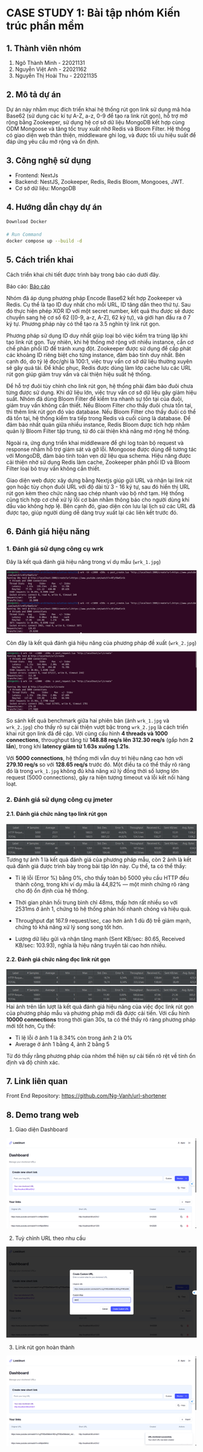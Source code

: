 # CASE STUDY 1: Bài tập nhóm Kiến trúc phần mềm

## 1. Thành viên nhóm

1. Ngô Thành Minh - 22021131 
2. Nguyễn Việt Anh - 22021162
3. Nguyễn Thị Hoài Thu - 22021135

## 2. Mô tả dự án

Dự án này nhằm mục đích triển khai hệ thống rút gọn link sử dụng mã hóa Base62 (sử dụng các kí tự A-Z, a-z, 0-9 để tạo ra link rút gọn), hỗ trợ mở rộng bằng Zookeeper, sử dụng hệ cơ sở dữ liệu MongoDB kết hợp cùng ODM Mongoose và tăng tốc truy xuất nhờ Redis và Bloom Filter. Hệ thống có giao diện web thân thiện, middleware ghi log, và được tối ưu hiệu suất để đáp ứng yêu cầu mở rộng và ổn định.

## 3. Công nghệ sử dụng

- Frontend: NextJs
- Backend: NestJS, Zookeeper, Redis, Redis Bloom, Mongooes, JWT.
- Cơ sở dữ liệu: MongoDB

## 4. Hướng dẫn chạy dự án

```bash
Download Docker

# Run Command
docker compose up --build -d

```

## 5. Cách triển khai

Cách triển khai chi tiết được trình bày trong báo cáo dưới đây.

Báo cáo: [Báo cáo](https://drive.google.com/file/d/1lQ2i6yCbkzinb4crpFuIkFeWHLt4qOhx/view)

Nhóm đã áp dụng phương pháp Encode Base62 kết hợp Zookeeper và Redis. Cụ thể là tạo ID duy nhất cho mỗi URL, ID tăng dần theo thứ tự. Sau đó thực hiện phép XOR ID với một secret number, kết quả thu được sẽ được chuyển sang hệ cơ số 62 ([0-9, a-z, A-Z], 62 ký tự), và giới hạn đầu ra ở 7 ký tự. Phương pháp này có thể tạo ra 3.5 nghìn tỷ link rút gọn.

Phương pháp sử dụng ID duy nhất giúp loại bỏ việc kiểm tra trùng lặp khi tạo link rút gọn. Tuy nhiên, khi hệ thống mở rộng với nhiều instance, cần cơ chế phân phối ID để tránh xung đột. Zookeeper được sử dụng để cấp phát các khoảng ID riêng biệt cho từng instance, đảm bảo tính duy nhất. Bên cạnh đó, do tỷ lệ đọc/ghi là 100:1, việc truy vấn cơ sở dữ liệu thường xuyên sẽ gây quá tải. Để khắc phục, Redis được dùng làm lớp cache lưu các URL rút gọn giúp giảm truy vấn và cải thiện hiệu suất hệ thống.

Để hỗ trợ đuôi tùy chỉnh cho link rút gọn, hệ thống phải đảm bảo đuôi chưa từng được sử dụng. Khi dữ liệu lớn, việc truy vấn cơ sở dữ liệu gây giảm hiệu suất. Nhóm đã dùng Bloom Filter để kiểm tra nhanh sự tồn tại của đuôi, giảm truy vấn không cần thiết. Nếu Bloom Filter cho thấy đuôi chưa tồn tại, thì thêm link rút gọn đó vào database. Nếu Bloom Filter cho thấy đuôi có thể đã tồn tại, hệ thống kiểm tra tiếp trong Redis và cuối cùng là database. Để đảm bảo nhất quán giữa nhiều instance, Redis Bloom được tích hợp nhằm quản lý Bloom Filter tập trung, từ đó cải thiện khả năng mở rộng hệ thống.

Ngoài ra, ứng dụng triển khai middleware để ghi log toàn bộ request và response nhằm hỗ trợ giám sát và gỡ lỗi. Mongoose được dùng để tương tác với MongoDB, đảm bảo tính toàn vẹn dữ liệu qua schema. Hiệu năng được cải thiện nhờ sử dụng Redis làm cache, Zookeeper phân phối ID và Bloom Filter loại bỏ truy vấn không cần thiết. 

Giao diện web được xây dựng bằng Nextjs giúp gửi URL và nhận lại link rút gọn hoặc tùy chọn đuôi URL với độ dài từ 3 - 16 ký tự, sau đó hiển thị URL rút gọn kèm theo chức năng sao chép nhanh vào bộ nhớ tạm. Hệ thống cũng tích hợp cơ chế xử lý lỗi cơ bản nhằm thông báo cho người dùng khi đầu vào không hợp lệ. Bên cạnh đó, giao diện còn lưu lại lịch sử các URL đã được tạo, giúp người dùng dễ dàng truy xuất lại các liên kết trước đó.

## 6. Đánh giá hiệu năng

### 1. Đánh giá sử dụng công cụ wrk
Đây là kết quả đánh giá hiệu năng trong ví dụ mẫu (`wrk_1.jpg`)

![wrk_1](./images/wrk_1.jpg)

Còn đây là kết quả đánh giá hiệu năng của phương pháp đề xuất (`wrk_2.jpg`)

![wrk_2](./images/wrk_2.jpg)

So sánh kết quả benchmark giữa hai phiên bản (ảnh `wrk_1.jpg` và `wrk_2.jpg`) cho thấy rõ sự cải thiện vượt bậc trong `wrk_2.jpg` là cách triển khai rút gọn link đã đề cập. Với cùng cấu hình **4 threads và 1000 connections**, throughput tăng từ **148.88 req/s lên 312.30 req/s** (gấp hơn **2 lần**), trong khi **latency giảm từ 1.63s xuống 1.21s**.  

Với **5000 connections**, hệ thống mới vẫn duy trì hiệu năng cao hơn với **279.10 req/s** so với **128.65 req/s** trước đó. Một điều ta có thể thấy rõ ràng đó là trong `wrk_1.jpg` không đủ khả năng xử lý đồng thời số lượng lớn request (5000 connections), gây ra hiện tượng timeout và lỗi kết nối hàng loạt.

### 2. Đánh giá sử dụng công cụ jmeter
#### 2.1. Đánh giá chức năng tạo link rút gọn
![jmeter_1-1](./images/jmeter_1-1.png)
![jmeter_1-2](./images/jmeter_1-2.png)
Tương tự ảnh 1 là kết quả đánh giá của phương pháp mẫu, còn 2 ảnh là kết quả đánh giá được trình bày trong bài tập lớn này. Cụ thể, ta có thể thấy:

- Tỉ lệ lỗi (Error %) bằng 0%, cho thấy toàn bộ 5000 yêu cầu HTTP đều thành công, trong khi ví dụ mẫu là 44,82% — một minh chứng rõ ràng cho độ ổn định của hệ thống.

- Thời gian phản hồi trung bình chỉ 48ms, thấp hơn rất nhiều so với 2531ms ở ảnh 1, chứng tỏ hệ thống phản hồi nhanh chóng và hiệu quả.

- Throughput đạt 167.9 request/sec, cao hơn ảnh 1 dù độ trễ giảm mạnh, chứng tỏ khả năng xử lý song song tốt hơn.

- Lượng dữ liệu gửi và nhận tăng mạnh (Sent KB/sec: 80.65, Received KB/sec: 103.93), nghĩa là hiệu năng truyền tải cao hơn nhiều.

#### 2.2. Đánh giá chức năng đọc link rút gọn
![jmeter_2-1](./images/jmeter_2-1.png)
![jmeter_2-2](./images/jmeter_2-2.png)
Hai ảnh trên lần lượt là kết quả đánh giá hiệu năng của việc đọc link rút gọn của phương pháp mẫu và phương pháp mới đã được cải tiến. Với cấu hình **10000 connections** trong thời gian 30s, ta có thể thấy rõ ràng phương pháp mới tốt hơn, Cụ thể:
- Tỉ lệ lỗi ở ảnh 1 là 8.34% còn trong ảnh 2 là 0%
- Average ở ảnh 1 bằng 4, ảnh 2 bằng 5


Từ đó thấy rằng phương pháp của nhóm thể hiện sự cải tiến rõ rệt về tính ổn định và độ chính xác.

## 7. Link liên quan

Front End Repository: https://github.com/Ng-Vanh/url-shortener

## 8. Demo trang web
1. Giao diện Dashboard

![Dashboard](./images/screen_short_1.png)

2. Tuỳ chỉnh URL theo nhu cầu

![Customize](./images/screen_short_2.png)

3. Link rút gọn hoàn thành

![Done](./images/screen_short_3.png)



